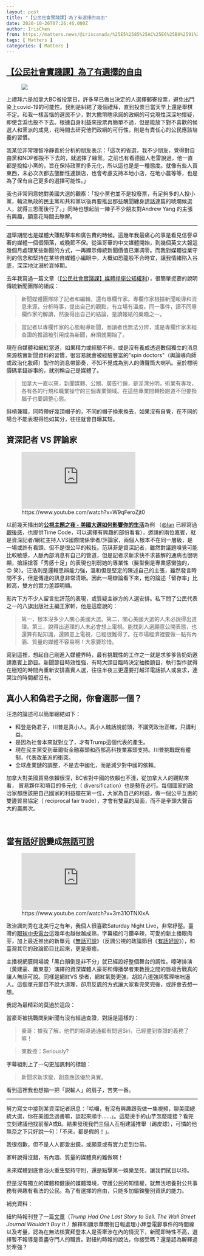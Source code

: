 ```yaml
---
layout: post
title: "【公民社會實踐課】為了有選擇的自由"
date: 2020-10-26T07:26:46.000Z
author: IrisChen
from: https://matters.news/@iriscanada/%25E5%2585%25AC%25E6%25B0%2591%25E7%25A4%25BE%25E6%259C%2583%25E5%25AF%25A6%25E8%25B8%2590%25E8%25AA%25B2-%25E7%2582%25BA%25E4%25BA%2586%25E6%259C%2589%25E9%2581%25B8%25E6%2593%2587%25E7%259A%2584%25E8%2587%25AA%25E7%2594%25B1-bafyreiebux5dxemq55stl62gm7ncpm46aqsr74p4bmophot4ajfxspe5wm
tags: [ Matters ]
categories: [ Matters ]
---
```

<!--1603697206000-->
[【公民社會實踐課】為了有選擇的自由](https://matters.news/@iriscanada/%25E5%2585%25AC%25E6%25B0%2591%25E7%25A4%25BE%25E6%259C%2583%25E5%25AF%25A6%25E8%25B8%2590%25E8%25AA%25B2-%25E7%2582%25BA%25E4%25BA%2586%25E6%259C%2589%25E9%2581%25B8%25E6%2593%2587%25E7%259A%2584%25E8%2587%25AA%25E7%2594%25B1-bafyreiebux5dxemq55stl62gm7ncpm46aqsr74p4bmophot4ajfxspe5wm)
------

<div>
<figure class="image">      <picture>        <source type="image/webp" media="(min-width: 768px)" srcset="https://assets.matters.news/processed/1080w/embed/7ffb3c34-066b-4444-871c-f91704e51255.webp" onerror="this.srcset='https://assets.matters.news/embed/7ffb3c34-066b-4444-871c-f91704e51255.jpeg'">        <source media="(min-width: 768px)" srcset="https://assets.matters.news/processed/1080w/embed/7ffb3c34-066b-4444-871c-f91704e51255.jpeg" onerror="this.srcset='https://assets.matters.news/embed/7ffb3c34-066b-4444-871c-f91704e51255.jpeg'">        <source type="image/webp" srcset="https://assets.matters.news/processed/540w/embed/7ffb3c34-066b-4444-871c-f91704e51255.webp">        <img src="https://assets.matters.news/embed/7ffb3c34-066b-4444-871c-f91704e51255.jpeg" srcset="https://assets.matters.news/processed/540w/embed/7ffb3c34-066b-4444-871c-f91704e51255.jpeg" loading="lazy" referrerpolicy="no-referrer">      </picture>    <figcaption><span></span></figcaption></figure><p>上禮拜六是加拿大BC省投票日，許多早已做出決定的人選擇郵寄投票，避免出門染上covid-19的可能性。我則是糾結了幾個禮拜，直到投票日當天早上還是舉棋不定。和我一樣苦惱的選民不少，對大撒幣瞎承諾的政綱的可兌現性深深地懷疑，即使含淚也投不下去。根據自身利益來投票再簡單不過，但是能放下對不喜歡的候選人和黨派的成見，花時間去研究他們政綱的可行性，則是有責任心的公民應該培養的習慣。</p><p>我某位非常理智冷靜善於分析的朋友表示：「這次的省選，我不少朋友，覺得對自由黨和NDP都投不下去的，就選擇了綠黨。之前也有看德國人老雷說過，他一直都是投給小黨的，旨在保持政黨的多元化，所以這也是是一種態度。就像有些人買東西，未必次次都去壟斷性連鎖店，也會考慮支持本地小店，在地小農等等，也是為了保有自己更多的選擇可能性。」</p><p>我也非常同意她對美國大選的觀察：「投小黨也並不是投廢票，有足夠多的人投小黨，輪流執政的民主黨和共和黨以後再要推出那些醜聞纏身謊話連篇的唬爛候選人，就得三思而後行了。」同時也想起前一陣子不少朋友對Andrew Yang 的主張有興趣，願意花時間去瞭解。</p><hr><p>選舉期間也是媒體大賺點擊率和廣告費的時候。這幾年我最痛心的事是看見信譽卓著的媒體一個個殞落，或晚節不保。從溫哥華的中文媒體開始，到幾個英文大報這幾個月處理某些新聞的方式，一再顯示傳統新聞價值已漸凋零。而我對媒體從業守則的信念和堅持在某些自媒體小編眼中，大概如恐龍般不合時宜，讓我情緒陷入谷底，深深地沈溺於哀悼期。</p><p>去年我寫過一篇文章（<a href="https://matters.news/@iriscanada/%E5%85%AC%E6%B0%91%E7%A4%BE%E6%9C%83%E5%AF%A6%E8%B8%90%E8%AA%B2-%E5%AA%92%E9%AB%94%E6%8D%8D%E8%A1%9B%E5%85%AC%E7%9F%A5%E6%AC%8A%E5%88%A9-zdpuAwv9tVyt5McoYHWwDCZouiNntNHvjZY7BEiEhULaURfCn" target="_blank">【公民社會實踐課】媒體捍衛公知權利</a>），很簡單扼要的說明傳統新聞團隊的組成：</p><blockquote>新聞媒體團隊除了記者和編輯，還有專欄作家。專欄作家根據新聞報導和消息來源，分析時事，提出自己的觀點，有立場有溫度。同一事件，讀不同專欄作家的解讀，然後得出自己的結論，是讀報紙的樂趣之一。</blockquote><blockquote>當記者以專欄作家的心態報導新聞，而讀者也無法分辨，或是專欄作家未經查證的推論被引用成為新聞，麻煩就開始了。</blockquote><p>現在自媒體和網紅當道，如果精力或經驗不夠，或是沒有養成透過數個獨立的消息來源核實新聞資料的習慣，很容易就會被經驗豐富的"spin doctors"（輿論導向師或政治化妝師）製作的消息帶節奏，不知不覺成為別人的傳聲筒大喇叭。至於標明價碼拿錢辦事的，就別稱自己是媒體了。</p><blockquote>加拿大一直以來，新聞媒體、公關、廣告行銷，是涇渭分明，術業有專攻，各有各的行規和職業操守的三個專業領域。在這些專業間轉換跑道不但要換腦子也要調整心態。</blockquote><p>斜槓兼職，同時帶好幾頂帽子的，不同的帽子換來換去，如果沒有自覺，在不同的場合不能表現得恰如其分，往往就會自曝其短。</p><h2>資深記者 VS 評論家</h2><figure class="embed-video"><div class="iframe-container"><iframe loading="lazy" src="https://www.youtube.com/embed/W9qFeroZjt0?rel=0" frameborder="0" allowfullscreen="true" sandbox="allow-scripts allow-same-origin allow-popups"></iframe></div><figcaption><span>https://www.youtube.com/watch?v=W9qFeroZjt0</span></figcaption></figure><p>以前幾天播出的<a href="https://www.youtube.com/watch?v=W9qFeroZjt0" target="_blank"><strong>公視主題之夜 - 美國大選如何影響你的生活</strong></a>為例 （<a class="mention" href="https://matters.news/@onlinemad" target="_blank" data-display-name="Ian" data-user-name="onlinemad" data-id="VXNlcjoxOTI5Nw">﻿<span>@Ian</span>﻿</a> 已經寫過<a href="https://matters.news/@onlinemad/%E5%85%AC%E8%A6%96%E4%B8%BB%E9%A1%8C%E4%B9%8B%E5%A4%9C-show-%E7%BE%8E%E5%9C%8B%E5%A4%A7%E9%81%B8%E5%A6%82%E4%BD%95%E5%BD%B1%E9%9F%BF%E4%BD%A0%E7%9A%84%E7%94%9F%E6%B4%BB-%E8%A7%80%E5%BE%8C%E5%BF%83%E5%BE%97-%E6%B1%AA%E6%B5%A9-vs-%E8%8C%83%E7%90%AA%E6%96%90-bafyreigy3pvwazz7treekhbwqjwycd5r6vx4tt5sujtqztxdtqzviief64" target="_blank">觀後感</a>，也提供Time Code，可以選擇有興趣的部份看看），邀請的兩位嘉賓，就是資深記者/網紅主持人VS國際關係學者/評論家，兩個人根本不在同一層級，是一場或許有看頭、但不是很公平的較技。范琪菲是資深記者，雖然對議題嗅覺可能比較敏感，人脈內部消息有自己的管道，但是記者求新求快不求甚解的通病也很明顯，搶話搶答「秀感十足」的表現也削弱她的專業性（髮型倒是專業感蠻強的，😊 笑）。汪浩則是邏輯思辨能力強，溫和但是堅定的陳述自己的主張，雖然發言時間不多，但是傳達的訊息非常清晰。因此一場辯論看下來，他的論述「留存率」比較高，雙方的實力差距明顯。</p><p>影片下方不少人留言批評范的表現，或質疑主辦方的人選安排。私下問了公民代表之一的八旗出版社主編王家軒，他是這麼說的：</p><blockquote>第一，根本沒多少人關心美國大選。第二，關心美國大選的人未必說得出道理。第三，說得出道理的人未必會想上電視。能找到人選願意公開表態，也還算有點知識，還願意上電視，已經很難得了。在市場經濟裡要做一點有內涵、質量的媒體不容易啊！大家要珍惜。</blockquote><p>寫到這裡，想起自己剛進入媒體界時，最有挑戰性的工作之一就是求爹爹告奶奶邀請嘉賓上節目。新聞節目時效性強，有時大頭目臨時決定抽換題目，執行製作就得在極短的時間內重新安排嘉賓人選，往往半夜三更還要打越洋電話抓人或哀求，連哭泣的時間都沒有。</p><h2><strong>真小人和偽君子之間，你會選那一個？</strong></h2><p>汪浩的論述可以簡單總結如下：</p><ul><li>拜登是偽君子，川普是真小人。真小人醜話說前頭，不講究政治正確，只講利益。</li><li>是因為社會本來就對立了，才有Trump這個代表的產生。</li><li>現在民主黨受到華爾街金融寡頭和西部高科技業寡頭支持。川普挑戰既有體制，代表改革派的衝突。</li><li>全球產業鏈的調整，不是去中國化，而是減少對中國的依賴。</li></ul><p>加拿大對美國貿易依賴很深，BC省對中國的依賴也不淺，從加拿大人的觀點來看， 貿易夥伴和項目的多元化（ diversification）也是勢在必行。每個國家的政治家都應該把自己國家的利益擺在第一位，大家為自己的利益，做一個公平互惠的雙邊貿易協定（ reciprocal fair trade），才會有雙贏的局面，而不是拳頭大聲音大的贏兩次。</p><p><br></p><h2><strong>當</strong><a href="https://www.youtube.com/user/PTSTalk" target="_blank"><strong>有話好說</strong></a><strong>變成</strong><a href="https://www.youtube.com/watch?v=3m31OTNXlxA" target="_blank"><strong>無話可說</strong></a></h2><figure class="embed-video"><div class="iframe-container"><iframe loading="lazy" src="https://www.youtube.com/embed/3m31OTNXlxA?rel=0" frameborder="0" allowfullscreen="true" sandbox="allow-scripts allow-same-origin allow-popups"></iframe></div><figcaption><span>https://www.youtube.com/watch?v=3m31OTNXlxA</span></figcaption></figure><p>政治諷刺秀在北美行之有年，我個人很喜歡Saturday Night Live，非常紓壓。臺灣的<a href="https://www.youtube.com/c/%E7%9C%BC%E7%90%83%E4%B8%AD%E5%A4%AE%E9%9B%BB%E8%A6%96%E5%8F%B0EYECTV" target="_blank">眼球中央電台</a>這幾年也越做越成熟，字幕組的刁鑽辛辣，可愛的新主播眼肉芽，加上最近推出的新單元《<a href="https://youtu.be/3m31OTNXlxA" target="_blank">無話可說</a>》（反諷公視的政論節目《<a href="https://www.youtube.com/c/PTSTalk" target="_blank">有話好說</a>》），和臺灣其它的政論節目比起來，更是療癒。</p><p>主播視網膜開場說「黑白顛倒是非不分」就已經設好整個舞台的調性。嚎哮排演（黃建豪、蕭東意）演繹的資深媒體人豪哥和傳播學者東教授之間的唇槍舌戰真的讓人無話可說。同樣是網紅VS 學者，網紅氣勢更強，胡說八道強詞奪理咄咄逼人。這個單元節目不說大道理，卻用反諷的方式讓大家看完笑完後，或許會去想一想。</p><p>我認為最精彩的莫過於這段：</p><p>當豪哥被挑戰問到新聞有沒有經過查證，對話是這樣的：</p><blockquote>豪哥：據我了解，他們的報導通通都有問過Siri，已經盡到查證的義務了嘛！</blockquote><blockquote>東教授：Seriously? </blockquote><p>字幕組則上了一句更加諷刺的標題：</p><blockquote>新聞求新求變，創意應該優於真實。</blockquote><p>看到這裡我也想搧一把「説輸人」的扇子，苦笑一番。</p><hr><p>努力寫文中接到某資深記者訊息：「哈囉，有沒有興趣跟我做一集視頻，聊美國總統大選，你在美國念過書嘛，談起來順手......」。這麼燙手的山芋怎麼能接？看完立刻建議他找前輩A或B。結果發現我們三個人互相建議推舉（踢皮球），可憐的他無奈之下只好說一句：「不來，都是假的！」。</p><p>我很抱歉，但不是人人都愛出鏡，或願意或有實力走到台前。</p><p>家軒說得沒錯，有內涵、質量的媒體真的難做啊！</p><p>未來媒體到底會浴火重生堅持守則，還是點擊第一娛樂至死，讓我們拭目以待。</p><p>但是沒有獨立的媒體和健康的媒體環境，守護公民的知情權，就無法培養對公共事務有興趣有看法的公民。為了有選擇的自由，只能多加鍛鍊鑒別資訊的能力。</p><p>補充資料：</p><p>紐約時報刊登了一篇<a href="https://www.nytimes.com/2020/10/25/business/media/hunter-biden-wall-street-journal-trump.html" target="_blank">文章</a>（<em>Trump Had One Last Story to Sell. The Wall Street Journal Wouldn’t Buy It.）</em>解釋和顯示華爾街日報處理小拜登電郵事件的時間線以及考量，認為在無法核實拜登本人是否牽涉在內的情況下，新聞即時性不高，選擇暫不報導是善盡守門人的職責。對紐約時報的說法，你接受嗎？還是認為解釋過於牽強？</p>
</div>
